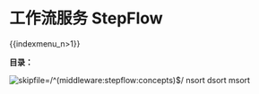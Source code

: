 # 工作流服务 StepFlow

{{indexmenu_n>1}}

**目录：**

![skipfile=/^(middleware:stepflow:concepts)$/ nsort dsort
msort](/indexmenu\>/middleware/stepflow#1)
